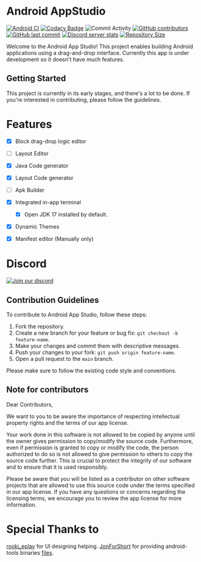 # Android AppStudio

[![Android CI](https://github.com/Innovative-CST/AndroidAppStudio/actions/workflows/android.yml/badge.svg)](https://github.com/Innovative-CST/AndroidAppStudio/actions/workflows/android.yml)
[![Codacy Badge](https://app.codacy.com/project/badge/Grade/94a4082a551c496cae031bcdb6f2040d)](https://codacy.com/gh/TS-Code-Editor/AndroidAppStudio/dashboard)
![Commit Activity](https://img.shields.io/github/commit-activity/m/TS-Code-Editor/AndroidAppStudio)
[![GitHub contributors](https://img.shields.io/github/contributors/TS-Code-Editor/AndroidAppStudio)](https://github.com/TS-Code-Editor/AndroidAppStudio/graphs/contributors)
[![GitHub last commit](https://img.shields.io/github/last-commit/TS-Code-Editor/AndroidAppStudio)](https://github.com/TS-Code-Editor/AndroidAppStudio/commits/)
[![Discord server stats](https://img.shields.io/discord/1069271293150625853)](http://discord.gg/RM5qaZs4kd)
[![Repository Size](https://img.shields.io/github/repo-size/TS-Code-Editor/AndroidAppStudio)](https://github.com/TS-Code-Editor/AndroidAppStudio)

Welcome to the Android App Studio! This project enables building Android applications using a drag-and-drop interface.
Currently this app is under development so it doesn't have much features.

## Getting Started

This project is currently in its early stages, and there's a lot to be done. If you're interested in contributing, please follow the guidelines.

# Features
- [x] Block drag-drop logic editor
- [ ] Layout Editor
- [x] Java Code generator
- [x] Layout Code generator
- [ ] Apk Builder
- [x] Integrated in-app terminal
  - [x] Open JDK 17 installed by default.
- [x] Dynamic Themes
- [x] Manifest editor (Manually only)


# Discord
[![Join our discord](https://invidget.switchblade.xyz/RM5qaZs4kd)](https://discord.gg/RM5qaZs4kd)

## Contribution Guidelines

To contribute to Android App Studio, follow these steps:

1. Fork the repository.
2. Create a new branch for your feature or bug fix: `git checkout -b feature-name`.
3. Make your changes and commit them with descriptive messages.
4. Push your changes to your fork: `git push origin feature-name`.
5. Open a pull request to the `main` branch.

Please make sure to follow the existing code style and conventions.

## Note for contributors

Dear Contributors,

We want to you to be aware the importance of respecting intellectual property rights and the terms of our app license.

Your work done in this software is not allowed to be copied by anyone until the owner gives permission to copy/modify the source code. Furthermore, even if permission is granted to copy or modify the code, the person authorized to do so is not allowed to give permission to others to copy the source code further. This is crucial to protect the integrity of our software and to ensure that it is used responsibly.

Please be aware that you will be listed as a contributor on other software projects that are allowed to use this source code under the terms specified in our app license. If you have any questions or concerns regarding the licensing terms, we encourage you to review the app license for more information.

# Special Thanks to
[rooki_eplay](https://www.instagram.com/rooki_eplay) for UI designing helping.
[JonForShort](https://github.com/JonForShort) for providing android-tools binaries [files](https://github.com/JonForShort/android-tools).